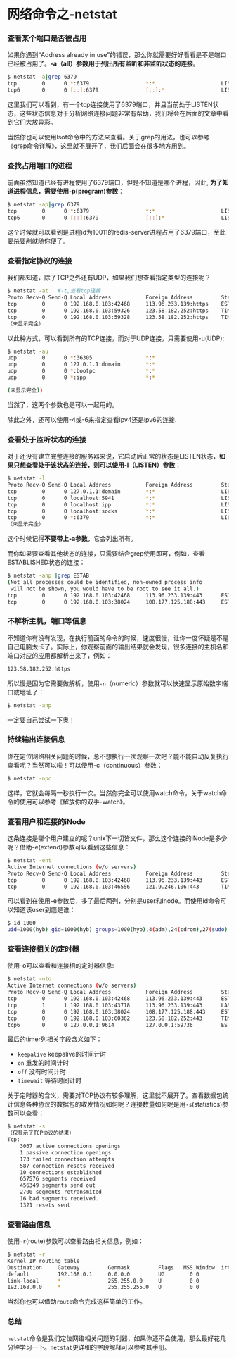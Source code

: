 # 网络命令之-netstat

### 查看某个端口是否被占用

如果你遇到“Address already in use”的错误，那么你就需要好好看看是不是端口已经被占用了。**-a（all）参数用于列出所有监听和非监听状态的连接**。

````bash
$ netstat -a|grep 6379
tcp        0      0 *:6379                  *:*                     LISTEN     
tcp6       0      0 [::]:6379               [::]:*                  LISTEN 
````

这里我们可以看到，有一个tcp连接使用了6379端口，并且当前处于LISTEN状态，这些状态信息对于分析网络连接问题非常有帮助，我们将会在后面的文章中看到它们大放异彩。

当然你也可以使用lsof命令中的方法来查看。关于grep的用法，也可以参考《grep命令详解》，这里就不展开了，我们后面会在很多地方用到。

### 查找占用端口的进程

前面虽然知道已经有进程使用了6379端口，但是不知道是哪个进程，因此, **为了知道进程信息，需要使用-p(program)参数**：

````bash
$ netstat -ap|grep 6379
tcp        0      0 *:6379                  *:*                     LISTEN      10011/redis-server 
tcp6       0      0 [::]:6379               [::]:*                  LISTEN      10011/redis-server
````

这个时候就可以看到是进程id为10011的redis-server进程占用了6379端口，至此要杀要剐就随你便了。

### 查看指定协议的连接

我们都知道，除了TCP之外还有UDP，如果我们想查看指定类型的连接呢？

````bash
$ netstat -at   #-t,查看tcp连接
Proto Recv-Q Send-Q Local Address           Foreign Address         State
tcp        0      0 192.168.0.103:42468     113.96.233.139:https    ESTABLISHED
tcp        0      0 192.168.0.103:59326     123.58.182.252:https    TIME_WAIT  
tcp        0      0 192.168.0.103:59328     123.58.182.252:https    TIME_WAIT  
（未显示完全）
````

以此种方式，可以看到所有的TCP连接，而对于UDP连接，只需要使用-u(UDP):

````bash
$ netstat -au
udp        0      0 *:36305                 *:*
udp        0      0 127.0.1.1:domain        *:*
udp        0      0 *:bootpc                *:*
udp        0      0 *:ipp                   *:*

(未显示完全))
````

当然了，这两个参数也是可以一起用的。

除此之外，还可以使用-4或-6来指定查看ipv4还是ipv6的连接.

### 查看处于监听状态的连接

对于还没有建立完整连接的服务器来说，它启动后正常的状态是LISTEN状态，**如果只想查看处于该状态的连接，则可以使用-l（LISTEN）参数**：

````bash
$ netstat -l
Proto Recv-Q Send-Q Local Address           Foreign Address         State
tcp        0      0 127.0.1.1:domain        *:*                     LISTEN
tcp        0      0 localhost:5941          *:*                     LISTEN
tcp        0      0 localhost:ipp           *:*                     LISTEN
tcp        0      0 localhost:socks         *:*                     LISTEN
tcp        0      0 *:6379                  *:*                     LISTEN
（未显示完全）
````

这个时候记得**不要带上-a参数**，它会列出所有。

而你如果要查看其他状态的连接，只需要结合grep使用即可，例如，查看ESTABLISHED状态的连接：

````bash
$ netstat -anp |grep ESTAB
(Not all processes could be identified, non-owned process info
 will not be shown, you would have to be root to see it all.)
tcp        0      0 192.168.0.103:42468     113.96.233.139:443      ESTABLISHED 2613/chrome     
tcp        0      0 192.168.0.103:38024     108.177.125.188:443     ESTABLISHED 2613/chrome
````

### 不解析主机，端口等信息

不知道你有没有发现，在执行前面的命令的时候，速度很慢，让你一度怀疑是不是自己电脑太卡了。实际上，你观察前面的输出结果就会发现，很多连接的主机名和端口对应的应用都解析出来了，例如：

````bash
123.58.182.252:https
````

所以慢是因为它需要做解析，使用``-n``（numeric）参数就可以快速显示原始数字端口或地址了：

````bash
$ netstat -anp
````

一定要自己尝试一下奥！

### 持续输出连接信息

你在定位网络相关问题的时候，总不想执行一次观察一次吧？能不能自动反复执行查看呢？当然可以啦！可以使用-c（continuous）参数：

````bash
$ netstat -npc
````

这样，它就会每隔一秒执行一次。当然你完全可以使用watch命令，关于watch命令的使用可以参考《解放你的双手-watch》。

### 查看用户和连接的iNode

这条连接是哪个用户建立的呢？unix下一切皆文件，那么这个连接的iNode是多少呢？借助-e(extend)参数可以看到这些信息：

````bash
$ netstat -ent
Active Internet connections (w/o servers)
Proto Recv-Q Send-Q Local Address           Foreign Address         State       User       Inode      
tcp        0      0 192.168.0.103:42468     113.96.233.139:443      ESTABLISHED 1000       134891     
tcp        0      0 192.168.0.103:46556     121.9.246.106:443       TIME_WAIT   0          0          
````

可以看到在使用-e参数后，多了最后两列，分别是user和Inode。而使用id命令可以知道该user到底是谁：

````bash
$ id 1000
uid=1000(hyb) gid=1000(hyb) groups=1000(hyb),4(adm),24(cdrom),27(sudo),30(dip),46(plugdev),113(lpadmin),128(sambashare)
````

### 查看连接相关的定时器

使用-o可以查看和连接相的定时器信息:

````bash
$ netstat -nto
Active Internet connections (w/o servers)
Proto Recv-Q Send-Q Local Address           Foreign Address         State       Timer
tcp        0      0 192.168.0.103:42468     113.96.233.139:443      ESTABLISHED keepalive (18.69/0/0)
tcp        1      1 192.168.0.103:43718     113.96.233.139:443      LAST_ACK    on (19.97/7/0)
tcp        0      0 192.168.0.103:38024     108.177.125.188:443     ESTABLISHED keepalive (34.76/0/0)
tcp        0      0 192.168.0.103:60362     123.58.182.252:443      TIME_WAIT   timewait (6.70/0/0)
tcp6       0      0 127.0.0.1:9614          127.0.0.1:59736         ESTABLISHED off (0.00/0/0)
````

最后的timer列相关字段含义如下：

* ``keepalive`` keepalive的时间计时
* ``on`` 重发的时间计时
* ``off`` 没有时间计时
* ``timewait`` 等待时间计时

关于定时器的含义，需要对TCP协议有较多理解，这里就不展开了。查看数据包统计信息各种协议的数据包的收发情况如何呢？连接数量如何呢是用``-s``(statistics)参数可以查看：

````bash
$ netstat -s
（仅显示了TCP协议的结果）
Tcp:
    3067 active connections openings
    1 passive connection openings
    173 failed connection attempts
    587 connection resets received
    10 connections established
    657576 segments received
    456349 segments send out
    2700 segments retransmited
    16 bad segments received.
    1321 resets sent
````

### 查看路由信息

使用``-r``(route)参数可以查看路由相关信息，例如：

````bash
$ netstat -r
Kernel IP routing table
Destination     Gateway         Genmask         Flags   MSS Window  irtt Iface
default         192.168.0.1     0.0.0.0         UG        0 0          0 wlp3s0
link-local      *               255.255.0.0     U         0 0          0 wlp3s0
192.168.0.0     *               255.255.255.0   U         0 0          0 wlp3s0
````

当然你也可以借助``route``命令完成这样简单的工作。

### 总结

``netstat``命令是我们定位网络相关问题的利器，如果你还不会使用，那么最好花几分钟学习一下。``netstat``更详细的字段解释可以参考其手册。